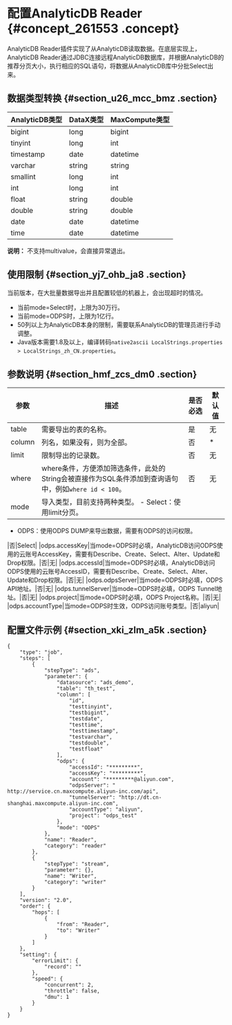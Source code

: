 # 配置AnalyticDB Reader {#concept_261553 .concept}

AnalyticDB Reader插件实现了从AnalyticDB读取数据。在底层实现上，AnalyticDB Reader通过JDBC连接远程AnalyticDB数据库，并根据AnalyticDB的推荐分页大小，执行相应的SQL语句，将数据从AnalyticDB库中分批Select出来。

## 数据类型转换 {#section_u26_mcc_bmz .section}

|AnalyticDB类型|DataX类型|MaxCompute类型|
|------------|-------|------------|
|bigint|long|bigint|
|tinyint|long|int|
|timestamp|date|datetime|
|varchar|string|string|
|smallint|long|int|
|int|long|int|
|float|string|double|
|double|string|double|
|date|date|datetime|
|time|date|datetime|

**说明：** 不支持multivalue，会直接异常退出。

## 使用限制 {#section_yj7_ohb_ja8 .section}

当前版本，在大批量数据导出并且配置较低的机器上，会出现超时的情况。

-   当前mode=Select时，上限为30万行。
-   当前​mode=ODPS时，上限为1亿行。
-   50列以上为AnalyticDB本身的限制，需要联系AnalyticDB的管理员进行手动调整。
-   Java版本需要1.8及以上，编译转码`native2ascii LocalStrings.properties > LocalStrings_zh_CN.properties`。

## 参数说明 {#section_hmf_zcs_dm0 .section}

|参数|描述|是否必选|默认值|
|--|--|----|---|
|table|需要导出的表的名称。|是|无|
|column|列名，如果没有，则为全部。|否|\*|
|limit|限制导出的记录数。|否|无|
|where|where条件，方便添加筛选条件，此处的String会被直接作为SQL条件添加到查询语句中，例如`where id < 100`。|否|无|
|mode|导入类型，目前支持两种类型。 -   Select：使用limit分页。
-   ODPS：使用ODPS DUMP来导出数据，需要有ODPS的访问权限。

 |否|Select|
|odps.accessKey|当mode=ODPS时必填，AnalyticDB访问ODPS使用的云账号AccessKey，需要有Describe、Create、Select、Alter、Update和Drop权限。|否|无|
|odps.accessId|当mode=ODPS时必填，AnalyticDB访问ODPS使用的云账号AccessID，需要有Describe、Create、Select、Alter、Update和Drop权限。|否|无|
|odps.odpsServer|当mode=ODPS时必填，ODPS API地址。|否|无|
|odps.tunnelServer|当mode=ODPS时必填，ODPS Tunnel地址。|否|无|
|odps.project|当mode=ODPS时必填，ODPS Project名称。|否|无|
|odps.accountType|当mode=ODPS时生效，ODPS访问账号类型。|否|aliyun|

## 配置文件示例 {#section_xki_zlm_a5k .section}

``` {#codeblock_bl2_ruf_xf5}
{
    "type": "job",
    "steps": [
        {
            "stepType": "ads",
            "parameter": {
                "datasource": "ads_demo",
                "table": "th_test",
                "column": [
                    "id",
                    "testtinyint",
                    "testbigint",
                    "testdate",
                    "testtime",
                    "testtimestamp",
                    "testvarchar",
                    "testdouble",
                    "testfloat"
                ],
                "odps": {
                    "accessId": "*********",
                    "accessKey": "*********",
                    "account": "*********@aliyun.com",
                    "odpsServer": " http://service.cn.maxcompute.aliyun-inc.com/api",
                    "tunnelServer": "http://dt.cn-shanghai.maxcompute.aliyun-inc.com",
                    "accountType": "aliyun",
                    "project": "odps_test"
                },
                "mode": "ODPS"
            },
            "name": "Reader",
            "category": "reader"
        },
        {
            "stepType": "stream",
            "parameter": {},
            "name": "Writer",
            "category": "writer"
        }
    ],
    "version": "2.0",
    "order": {
        "hops": [
            {
                "from": "Reader",
                "to": "Writer"
            }
        ]
    },
    "setting": {
        "errorLimit": {
            "record": ""
        },
        "speed": {
            "concurrent": 2,
            "throttle": false,
            "dmu": 1
        }
    }
}
```

